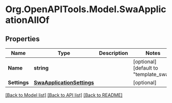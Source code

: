 # Org.OpenAPITools.Model.SwaApplicationAllOf

## Properties

Name | Type | Description | Notes
------------ | ------------- | ------------- | -------------
**Name** | **string** |  | [optional] [default to "template_swa"]
**Settings** | [**SwaApplicationSettings**](SwaApplicationSettings.md) |  | [optional] 

[[Back to Model list]](../README.md#documentation-for-models) [[Back to API list]](../README.md#documentation-for-api-endpoints) [[Back to README]](../README.md)


